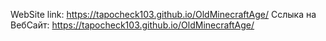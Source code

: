 WebSite link: https://tapocheck103.github.io/OldMinecraftAge/
Сслыка на ВебСайт: https://tapocheck103.github.io/OldMinecraftAge/
